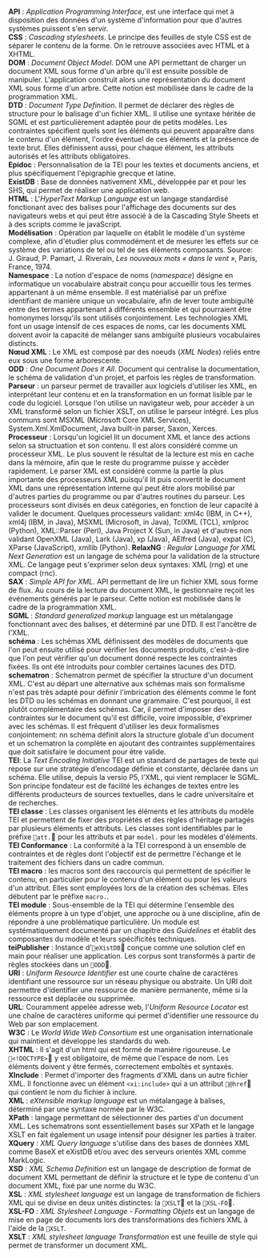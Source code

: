 **API** : *Application Programming Interface*, est une interface qui met à disposition des données d'un système d'information pour que d'autres systèmes puissent s'en servir.  
**CSS** : *Cascading stylesheets*. Le principe des feuilles de style CSS est de séparer le contenu de la forme. On le retrouve associées avec HTML et à XHTML.  
**DOM** : *Document Object Model*. DOM une API permettant de charger un document XML sous forme d'un arbre qu'il est ensuite possible de manipuler. L'application construit alors une représentation du document XML sous forme d'un arbre. Cette notion est mobilisée dans le cadre de la programmation XML.  
**DTD** : *Document Type Definition*. Il permet de déclarer des règles de structure pour le balisage d'un fichier XML. Il utilise une syntaxe héritée de SGML et est particulièrement adaptée pour de petits modèles. Les contraintes spécifient quels sont les éléments qui peuvent apparaître dans le contenu d'un élément, l'ordre éventuel de ces éléments et la présence de texte brut. Elles définissent aussi, pour chaque élément, les attributs autorisés et les attributs obligatoires.  
**Epidoc** :  Personnalisation de la TEI pour les textes et documents anciens, et plus spécifiquement l'épigraphie grecque et latine.  
**ExistDB** : Base de données nativement XML, développée par et pour les SHS, qui permet de réaliser une application web.  
**HTML** : L'*HyperText Markup Language* est un langage standardisé fonctionant avec des balises pour l'affichage des documents sur des navigateurs webs et qui peut être associé à de la Cascading Style Sheets et à des scripts comme le javaScript.    
**Modélisation** : Opération par laquelle on établit le modèle d'un système complexe, afin d'étudier plus commodément et de mesurer les effets sur ce système des variations de tel ou tel de ses éléments composants. Source: J. Giraud, P. Pamart, J. Riverain, *Les nouveaux mots « dans le vent »*, Paris, France, 1974.  
**Namespace** : La notion d'espace de noms (*namespace*) désigne en informatique un vocabulaire abstrait conçu pour accueillir tous les termes appartenant à un même ensemble.  Il est matérialisé par un préfixe identifiant de manière unique un vocabulaire, afin de lever toute ambiguïté entre des termes appartenant à différents ensemble et qui pourraient être homonymes lorsqu'ils sont utilisés conjointement. Les technologies XML font un usage intensif de ces espaces de noms, car les documents XML doivent avoir la capacité de mélanger sans ambiguïté plusieurs vocabulaires distincts.  
**Nœud XML** : Le XML est composé par des noeuds (*XML Nodes*) reliés entre eux sous une forme arborescente.    
**ODD** : *One Document Does it All*. Document qui centralise la documentation, le schéma de validation d'un projet, et parfois les règles de transformation.   
**Parseur** : un parseur permet de travailler aux logiciels d'utiliser les XML, en interprétant leur contenu et en la transformation en un format lisible par le code du logiciel. Lorsque l'on utilise un navigateur web, pour accèder à un XML transformé selon un fichier XSLT, on utilise le parseur intégré. Les plus communs sont MSXML (Microsoft Core XML Services), System.Xml.XmlDocument, Java built-in parser, Saxon, Xerces.  
**Processeur** : Lorsqu'un logiciel lit un document XML et lance des actions selon sa structuation et son contenu. Il est alors considéré comme un processeur XML. Le plus souvent le résultat de la lecture est mis en cache dans la mémoire, afin que le reste du programme puisse y accèder rapidement. Le parser XML est considéré comme la partie la plus importante des processeurs XML puisqu'il lit puis convertit le document XML dans une réprésentation interne qui peut être alors mobilisé par d'autres parties du programme ou par d'autres routines du parseur. Les processeurs sont divisés en deux catégories, en fonction de leur capacité à valider le document. Quelques processeurs validant: xml4c (IBM, in C++), xml4j (IBM, in Java), MSXML (Microsoft, in Java), TclXML (TCL), xmlproc (Python), XML::Parser (Perl), Java Project X (Sun, in Java) et d'autres non validant OpenXML (Java), Lark (Java), xp (Java), AElfred (Java), expat (C), XParse (JavaScript), xmllib (Python).
**RelaxNG** : *Regular Language for XML Next Generation* est un langage de schéma pour la validation de la structure XML. Ce langage peut s'exprimer selon deux syntaxes: XML (rng) et une compact (rnc).   
**SAX** : *Simple API for XML*. API permettant de lire un fichier XML sous forme de flux. Au cours de la lecture du document XML, le gestionnaire reçoit les événements générés par le parseur. Cette notion est mobilisée dans le cadre de la programmation XML.   
**SGML** : *Standard generalized markup* language est un métalangage fonctionnant avec des balises, et déterminé par une DTD. Il est l'ancêtre de l'XML.  
**schéma** : Les schémas XML définissent des modèles de documents que l'on peut ensuite utilisé pour vérifier les documents produits, c'est-à-dire que l'on peut vérifier qu'un document donné respecte les contraintes fixées. Ils ont été introduits pour combler certaines lacunes des DTD.  
**schematron** : Schematron permet de spécifier la structure d'un document XML. C'est au départ une alternative aux schémas mais son formalisme n'est pas très adapté pour définir l'imbrication des éléments comme le font les DTD ou les schémas en donnant une grammaire. C'est pourquoi, il est plutôt complémentaire des schémas. Car, il permet d'imposer des contraintes sur le document qu'il est difficile, voire impossible, d'exprimer avec les schémas. Il est fréquent d'utiliser les deux formalismes conjointement: nn schéma définit alors la structure globale d'un document et un schematron la complète en ajoutant des contraintes supplémentaires que doit satisfaire le document pour être valide.   
**TEI**: La *Text Encoding Initiative* TEI est un standard de partages de texte qui repose sur une stratégie d’encodage définie et constante, déclarée dans un schéma. Elle utilise, depuis la versio P5, l'XML, qui vient remplacer le SGML. Son principe fondateur est de facilité les échanges de textes entre les différents producteurs de sources textuelles, dans le cadre universitaire et de recherches.    
**TEI classe** : Les classes organisent les éléments et les attributs du modèle TEI et permettent de fixer des propriétés et des règles d'héritage partagés par plusieurs éléments et attributs. Les classes sont identifiables par le préfixe `att.` pour les attributs et par `model.` pour les modèles d'éléments.  
**TEI Conformance** :  La conformité à la TEI correspond à un ensemble de contraintes et de règles dont l'objectif est de permettre l'échange et le traitement des fichiers dans un cadre commun.    
**TEI macro** : les macros sont des raccourcis qui permettent de spécifier le contenu, en particulier pour le contenu d'un élément ou pour les valeurs d'un attribut. Elles sont employées lors de la création des schémas. Elles débutent par le préfixe `macro.`.       
**TEI module** : Sous-ensemble de la TEI qui détermine l'ensemble des éléments propre à un type d'objet, une approche ou à une discipline, afin de répondre à une problématique particulière. Un module est systématiquement documenté par un chapitre des *Guidelines* et établit des composantes du modèle et leurs spécificités techniques.  
**teiPublisher** : Instance d'`eXistDB` conçue comme une solution clef en main pour réaliser une application. Les corpus sont transformés à partir de règles stockées dans un `ODD`.     
**URI** : *Uniform Resource Identifier* est une courte chaîne de caractères identifiant une ressource sur un réseau physique ou abstraite. Un URI doit permettre d'identifier une ressource de manière permanente, même si la ressource est déplacée ou supprimée.     
**URL**:  Couramment appelée adresse web, l'*Uniform Resource Locator* est une chaîne de caractères uniforme qui permet d'identifier une ressource du Web par son emplacement.  
**W3C** : Le *World Wide Web Consortium* est une organisation internationale qui maintient et développe les standards du web.  
**XHTML** :  Il s'agit d'un html qui est formé de manière rigoureuse. Le `<!DOCTYPE>` y est obligatoire, de même que l'espace de nom. Les éléments doivent y être fermés, correctement emboîtés et syntaxés.   
**XInclude** : Permet d'importer des fragments d'XML dans un autre fichier XML. Il fonctionne avec un élément `<xi:include>` qui a un attribut `@href` qui contient le nom du fichier à inclure.  
**XML** : *eXtensible markup language* est un métalangage à balises, déterminé par une syntaxe normée par le W3C.  
**XPath** : langage permettant de sélectionner des parties d'un document XML. Les schematrons sont essentiellement basés sur XPath et le langage XSLT en fait également un usage intensif pour désigner les parties à traiter.  
**XQuery** : *XML Query language* s'utilise dans des bases de données XML comme BaseX et eXistDB et/ou avec des serveurs orientés XML comme MarkLogic.  
**XSD** : *XML Schema Definition* est un langage de description de format de document XML permettant de définir la structure et le type de contenu d'un document XML, fixé par une norme du W3C.  
**XSL** : *XML stylesheet language* est un langage de transformation de fichiers XML qui se divise en deux unités distinctes: la `XSLT` et la `XSL-FO`.  
**XSL-FO** : *XML Stylesheet Language - Formatting Objets* est un langage de mise en page de documents lors des transformations des fichiers XML à l'aide de la `XSLT`.  
**XSLT** : *XML stylesheet language Transformation* est une feuille de style qui permet de transformer un document XML.

